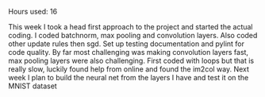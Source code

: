 Hours used: 16

This week I took a head first approach to the project and started the actual coding.
I coded batchnorm, max pooling and convolution layers. Also coded other update rules then sgd.
Set up testing documentation and pylint for code quality.
By far most challenging was making convolution layers fast, max pooling layers were also challenging.
First coded with loops but that is really slow, luckily found help from online and found the im2col way.
Next week I plan to build the neural net from the layers I have and test it on the MNIST dataset